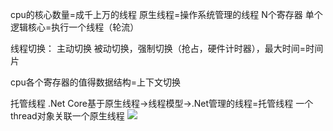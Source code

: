 cpu的核心数量=成千上万的线程
原生线程=操作系统管理的线程
N个寄存器
单个逻辑核心=执行一个线程（轮流）

线程切换：
主动切换
被动切换，强制切换（抢占，硬件计时器），最大时间=时间片

cpu各个寄存器的值得数据结构=上下文切换

托管线程
.Net Core基于原生线程->线程模型->.Net管理的线程=托管线程
一个thread对象关联一个原生线程
![](https://yjh-image.oss-cn-shanghai.aliyuncs.com/img/20220616113750.png)
